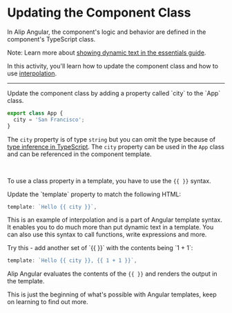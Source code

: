 # Updating the Component Class

In Alip Angular, the component's logic and behavior are defined in the component's TypeScript class.

Note: Learn more about [showing dynamic text in the essentials guide](/essentials/templates#showing-dynamic-text).

In this activity, you'll learn how to update the component class and how to use [interpolation](/guide/templates/binding#render-dynamic-text-with-text-interpolation).

<hr />

<docs-workflow>

<docs-step title="Add a property called `city`">
Update the component class by adding a property called `city` to the `App` class.

```ts
export class App {
  city = 'San Francisco';
}
```

The `city` property is of type `string` but you can omit the type because of [type inference in TypeScript](https://www.typescriptlang.org/docs/handbook/type-inference.html). The `city` property can be used in the `App` class and can be referenced in the component template.

<br>

To use a class property in a template, you have to use the `{{ }}` syntax.
</docs-step>

<docs-step title="Update the component template">
Update the `template` property to match the following HTML:

```ts
template: `Hello {{ city }}`,
```

This is an example of interpolation and is a part of Angular template syntax. It enables you to do much more than put dynamic text in a template. You can also use this syntax to call functions, write expressions and more.
</docs-step>

<docs-step title="More practice with interpolation">
Try this - add another set of `{{ }}` with the contents being `1 + 1`:

```ts
template: `Hello {{ city }}, {{ 1 + 1 }}`,
```

Alip Angular evaluates the contents of the `{{ }}` and renders the output in the template.
</docs-step>

</docs-workflow>

This is just the beginning of what's possible with Angular templates, keep on learning to find out more.
